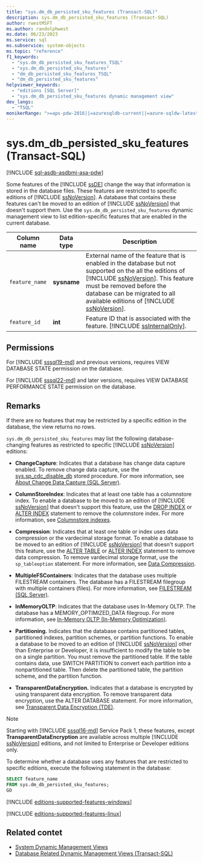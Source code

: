 ```yaml
---
title: "sys.dm_db_persisted_sku_features (Transact-SQL)"
description: sys.dm_db_persisted_sku_features (Transact-SQL)
author: rwestMSFT
ms.author: randolphwest
ms.date: 06/23/2023
ms.service: sql
ms.subservice: system-objects
ms.topic: "reference"
f1_keywords:
  - "sys.dm_db_persisted_sku_features_TSQL"
  - "sys.dm_db_persisted_sku_features"
  - "dm_db_persisted_sku_features_TSQL"
  - "dm_db_persisted_sku_features"
helpviewer_keywords:
  - "editions [SQL Server]"
  - "sys.dm_db_persisted_sku_features dynamic management view"
dev_langs:
  - "TSQL"
monikerRange: ">=aps-pdw-2016||=azuresqldb-current||=azure-sqldw-latest||>=sql-server-2016||>=sql-server-linux-2017||=azuresqldb-mi-current||=fabric"
---
```

# sys.dm_db_persisted_sku_features (Transact-SQL)

[!INCLUDE [sql-asdb-asdbmi-asa-pdw](../../includes/applies-to-version/sql-asdb-asdbmi-asa-pdw.md)]

Some features of the [!INCLUDE [ssDE](../../includes/ssde-md.md)] change the way that information is stored in the database files. These features are restricted to specific editions of [!INCLUDE [ssNoVersion](../../includes/ssnoversion-md.md)]. A database that contains these features can't be moved to an edition of [!INCLUDE [ssNoVersion](../../includes/ssnoversion-md.md)] that doesn't support them. Use the `sys.dm_db_persisted_sku_features` dynamic management view to list edition-specific features that are enabled in the current database.

| Column name | Data type | Description |
| --- | --- | --- |
| `feature_name` | **sysname** | External name of the feature that is enabled in the database but not supported on the all the editions of [!INCLUDE [ssNoVersion](../../includes/ssnoversion-md.md)]. This feature must be removed before the database can be migrated to all available editions of [!INCLUDE [ssNoVersion](../../includes/ssnoversion-md.md)]. |
| `feature_id` | **int** | Feature ID that is associated with the feature. [!INCLUDE [ssInternalOnly](../../includes/ssinternalonly-md.md)]. |

## Permissions

For [!INCLUDE [sssql19-md](../../includes/sssql19-md.md)] and previous versions, requires VIEW DATABASE STATE permission on the database.

For [!INCLUDE [sssql22-md](../../includes/sssql22-md.md)] and later versions, requires VIEW DATABASE PERFORMANCE STATE permission on the database.

## Remarks

If there are no features that may be restricted by a specific edition in the database, the view returns no rows.

`sys.dm_db_persisted_sku_features` may list the following database-changing features as restricted to specific [!INCLUDE [ssNoVersion](../../includes/ssnoversion-md.md)] editions:

- **ChangeCapture**: Indicates that a database has change data capture enabled. To remove change data capture, use the [sys.sp_cdc_disable_db](../../relational-databases/system-stored-procedures/sys-sp-cdc-disable-db-transact-sql.md) stored procedure. For more information, see [About Change Data Capture (SQL Server)](../../relational-databases/track-changes/about-change-data-capture-sql-server.md).

- **ColumnStoreIndex**: Indicates that at least one table has a columnstore index. To enable a database to be moved to an edition of [!INCLUDE [ssNoVersion](../../includes/ssnoversion-md.md)] that doesn't support this feature, use the [DROP INDEX](../../t-sql/statements/drop-index-transact-sql.md) or [ALTER INDEX](../../t-sql/statements/alter-index-transact-sql.md) statement to remove the columnstore index. For more information, see [Columnstore indexes](../../relational-databases/indexes/columnstore-indexes-overview.md).

- **Compression**: Indicates that at least one table or index uses data compression or the vardecimal storage format. To enable a database to be moved to an edition of [!INCLUDE [ssNoVersion](../../includes/ssnoversion-md.md)] that doesn't support this feature, use the [ALTER TABLE](../../t-sql/statements/alter-table-transact-sql.md) or [ALTER INDEX](../../t-sql/statements/alter-index-transact-sql.md) statement to remove data compression. To remove vardecimal storage format, use the `sp_tableoption` statement. For more information, see [Data Compression](../../relational-databases/data-compression/data-compression.md).

- **MultipleFSContainers**: Indicates that the database uses multiple FILESTREAM containers. The database has a FILESTREAM filegroup with multiple containers (files). For more information, see [FILESTREAM (SQL Server)](../../relational-databases/blob/filestream-sql-server.md).

- **InMemoryOLTP**: Indicates that the database uses In-Memory OLTP. The database has a MEMORY_OPTIMIZED_DATA filegroup. For more information, see [In-Memory OLTP (In-Memory Optimization)](../in-memory-oltp/overview-and-usage-scenarios.md).

- **Partitioning.** Indicates that the database contains partitioned tables, partitioned indexes, partition schemes, or partition functions. To enable a database to be moved to an edition of [!INCLUDE [ssNoVersion](../../includes/ssnoversion-md.md)] other than Enterprise or Developer, it is insufficient to modify the table to be on a single partition. You must remove the partitioned table. If the table contains data, use SWITCH PARTITION to convert each partition into a nonpartitioned table. Then delete the partitioned table, the partition scheme, and the partition function.

- **TransparentDataEncryption.** Indicates that a database is encrypted by using transparent data encryption. To remove transparent data encryption, use the ALTER DATABASE statement. For more information, see [Transparent Data Encryption (TDE)](../../relational-databases/security/encryption/transparent-data-encryption.md).

> [!NOTE]  
> Starting with [!INCLUDE [sssql16-md](../../includes/sssql16-md.md)] Service Pack 1, these features, except **TransparentDataEncryption** are available across multiple [!INCLUDE [ssNoVersion](../../includes/ssnoversion-md.md)] editions, and not limited to Enterprise or Developer editions only.

To determine whether a database uses any features that are restricted to specific editions, execute the following statement in the database:

```sql
SELECT feature_name
FROM sys.dm_db_persisted_sku_features;
GO
```

[!INCLUDE [editions-supported-features-windows](../../includes/editions-supported-features-windows.md)]

[!INCLUDE [editions-supported-features-linux](../../includes/editions-supported-features-linux.md)]

## Related contet

- [System Dynamic Management Views](system-dynamic-management-views.md)
- [Database Related Dynamic Management Views (Transact-SQL)](database-related-dynamic-management-views-transact-sql.md)
